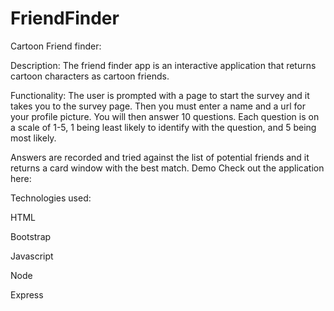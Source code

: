 # FriendFinder
Cartoon Friend finder:

Description:
The friend finder app is an interactive application that returns cartoon characters as cartoon friends.

Functionality:
The user is prompted with a page to start the survey and it takes you to the survey page.
Then you must enter a name and a url for your profile picture.
You will then answer 10 questions. Each question is on a scale of 1-5, 1 being least likely to identify with the question, and 5 being most likely.

Answers are recorded and tried against the list of potential friends and it returns a card window with the best match.
Demo
Check out the application here:

Technologies used:

HTML

Bootstrap

Javascript

Node

Express
